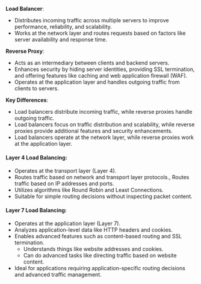 **Load Balancer**:

- Distributes incoming traffic across multiple servers to improve performance, reliability, and scalability.
- Works at the network layer and routes requests based on factors like server availability and response time.

**Reverse Proxy**:

- Acts as an intermediary between clients and backend servers.
- Enhances security by hiding server identities, providing SSL termination, and offering features like caching and web application firewall (WAF).
- Operates at the application layer and handles outgoing traffic from clients to servers.

**Key Differences**:

- Load balancers distribute incoming traffic, while reverse proxies handle outgoing traffic.
- Load balancers focus on traffic distribution and scalability, while reverse proxies provide additional features and security enhancements.
- Load balancers operate at the network layer, while reverse proxies work at the application layer.


#### Layer 4 Load Balancing:

- Operates at the transport layer (Layer 4).
- Routes traffic based on network and transport layer protocols., Routes traffic based on IP addresses and ports.
- Utilizes algorithms like Round Robin and Least Connections.
- Suitable for simple routing decisions without inspecting packet content.

#### Layer 7 Load Balancing:

- Operates at the application layer (Layer 7).
- Analyzes application-level data like HTTP headers and cookies.
- Enables advanced features such as content-based routing and SSL termination.
	- Understands things like website addresses and cookies.
	- Can do advanced tasks like directing traffic based on website content.
- Ideal for applications requiring application-specific routing decisions and advanced traffic management.